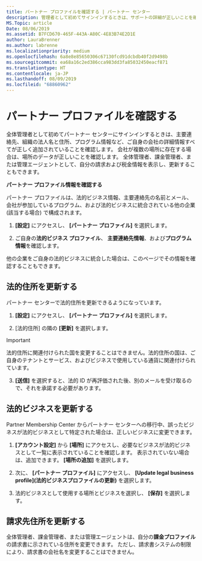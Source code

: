```yaml
---
title: パートナー プロファイルを確認する | パートナー センター
description: 管理者として初めてサインインするときは、サポートの詳細が正しいことを確認し、適宜、税金の除外を申告すると共に、貴社のプロファイルの連絡先情報を確認してください。
MS.Topic: article
Date: 08/06/2019
ms.assetid: B7FCD670-465F-443A-A80C-4E83B74E2D1E
author: LauraBrenner
ms.author: labrenne
ms.localizationpriority: medium
ms.openlocfilehash: 6a8e8e85650306c67130fcd91dcbdb40f2d9498b
ms.sourcegitcommit: ea68a16c2ed386cca983dd3fa85032450eacf871
ms.translationtype: HT
ms.contentlocale: ja-JP
ms.lasthandoff: 08/09/2019
ms.locfileid: "68860962"
---
```

# <a name="verify-your-partner-profile"></a>パートナー プロファイルを確認する

全体管理者として初めてパートナー センターにサインインするときは、主要連絡先、組織の法人名と住所、プログラム情報など、ご自身の会社の詳細情報すべてが正しく追加されていることを確認します。 会社が複数の場所に存在する場合は、場所のデータが正しいことを確認します。 全体管理者、課金管理者、または管理エージェントとして、自分の請求および税金情報を表示し、更新することもできます。 

**パートナー プロファイル情報を確認する**

パートナー プロファイルは、法的ビジネス情報、主要連絡先の名前とメール、会社が参加しているプログラム、および法的ビジネスに統合されている他の企業 (該当する場合) で構成されます。

1.  **[設定]** にアクセスし、 **[パートナー プロファイル]** を選択します。

2.  ご自身の**法的ビジネス プロファイル**、 **主要連絡先情報**、および**プログラム情報**を確認します。

他の企業をご自身の法的ビジネスに統合した場合は、このページでその情報を確認することもできます。

## <a name="update-your-legal-address"></a>法的住所を更新する

パートナー センターで法的住所を更新できるようになっています。

1. **[設定]** にアクセスし、 **[パートナー プロファイル]** を選択します。 

2. [法的住所] の隣の **[更新]** を選択します。 

>[!Important]
>法的住所に関連付けられた国を変更することはできません。法的住所の国は、ご自身のテナントとサービス、およびビジネスで使用している通貨に関連付けられています。 

3. **[送信]** を選択すると、法的 ID が再評価された後、別のメールを受け取るので、それを承諾する必要があります。

## <a name="update-legal-business"></a>法的ビジネスを更新する

Partner Membership Center からパートナー センターへの移行中、誤ったビジネスが法的ビジネスとして特定された場合は、正しいビジネスに変更できます。

1. **[アカウント設定]** から **[場所]** にアクセスし、必要なビジネスが法的ビジネスとして一覧に表示されていることを確認します。 表示されていない場合は、追加できます。 **[場所の追加]** を選択します。

2.  次に、 **[パートナー プロファイル]** にアクセスし、 **[Update legal business profile]\(法的ビジネスプロファイルの更新\)** を選択します。

3.  法的ビジネスとして使用する場所とビジネスを選択し、 **[保存]** を選択します。

## <a name="update-your-billing-address"></a>請求先住所を更新する

全体管理者、課金管理者、または管理エージェントは、自分の**課金プロファイル**の請求書に示されている住所を変更できます。 ただし、請求書システムの制限により、請求書の会社名を変更することはできません。

 


